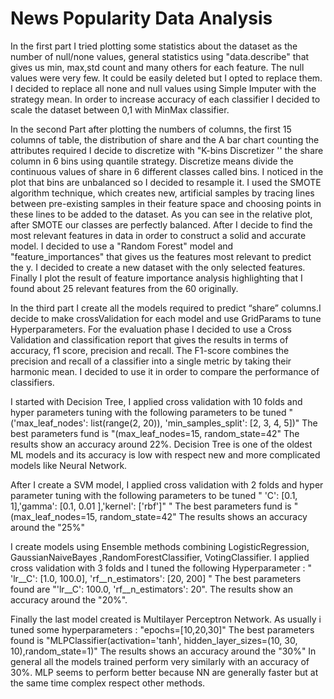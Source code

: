 
# News Popularity Data Analysis

In the first part I tried plotting some statistics about the dataset as the number of null/none values, general statistics using "data.describe" that gives us min, max,std count and many others for each feature. The null values were very few. It could be easily deleted but I opted to replace them. I decided to replace all none and null values using Simple Imputer with the strategy mean. In order to increase accuracy of each classifier I decided to scale the dataset between 0,1 with MinMax classifier.

In the second Part after plotting the numbers of columns, the first 15 columns of table, the distribution of share and the A bar chart counting the attributes required I decide to discretize with "K-bins Discretizer '' the share column in 6 bins using quantile strategy. Discretize means divide the continuous values of share in 6 different classes called bins. I noticed in the plot that bins are unbalanced so I decided to resample it. I used the SMOTE algorithm technique, which creates new, artificial samples by tracing lines between pre-existing samples in their feature space and choosing points in these lines to be added to the dataset. As you can see in the relative plot, after SMOTE our classes are perfectly balanced. After I decide to find the most relevant features in data in order to construct a solid and accurate model. I decided to use a "Random Forest" model and "feature_importances" that gives us the features most relevant to predict the y. I decided to create a new dataset with the only selected features. Finally I plot the result of feature importance analysis highlighting that I found about 25 relevant features from the 60 originally.

In the third part I create all the models required to predict “share” columns.I decide to make crossValidation for each model and use GridParams to tune Hyperparameters. For the evaluation phase I decided to use a Cross Validation and classification report that gives the results in terms of accuracy, f1 score, precision and recall. The F1-score combines the precision and recall of a classifier into a single metric by taking their harmonic mean. I decided to use it in order to compare the performance of classifiers.

I started with Decision Tree, I applied cross validation with 10 folds and hyper parameters tuning with the following parameters to be tuned "('max_leaf_nodes': list(range(2, 20)), 'min_samples_split': [2, 3, 4, 5])" The best parameters fund is "(max_leaf_nodes=15, random_state=42" The results show an accuracy around 22%. Decision Tree is one of the oldest ML models and its accuracy is low with respect new and more complicated models like Neural Network.

After I create a SVM model, I applied cross validation with 2 folds and hyper parameter tuning with the following parameters to be tuned " 'C': [0.1, 1],'gamma': [0.1, 0.01 ],'kernel': ['rbf']" " The best parameters fund is "(max_leaf_nodes=15, random_state=42" The results shows an accuracy around the "25%"

I create models using Ensemble methods combining LogisticRegression, GaussianNaiveBayes ,RandomForestClassifier, VotingClassifier. I applied cross validation with 3 folds and I tuned the following Hyperparameter : " 'lr__C': [1.0, 100.0], 'rf__n_estimators': [20, 200] " The best parameters found are "'lr__C': 100.0, 'rf__n_estimators': 20". The results show an accuracy around the "20%".

Finally the last model created is Multilayer Perceptron Network. As usually i tuned some hyperparameters : "epochs=[10,20,30]" The best parameters found is "MLPClassifier(activation='tanh', hidden_layer_sizes=(10, 30, 10),random_state=1)" The results shows an accuracy around the "30%" In general all the models trained perform very similarly with an accuracy of 30%. MLP seems to perform better because NN are generally faster but at the same time complex respect other methods.
